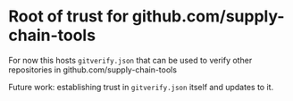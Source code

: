 # Root of trust for github.com/supply-chain-tools

For now this hosts `gitverify.json` that can be used to verify other repositories in github.com/supply-chain-tools 

Future work: establishing trust in `gitverify.json` itself and updates to it.
